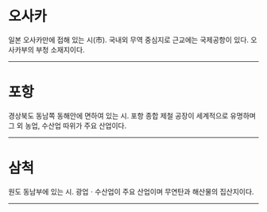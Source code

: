 # 오사카
일본 오사카만에 접해 있는 시(市). 국내외 무역 중심지로 근교에는 국제공항이 있다. 오사카부의 부청 소재지이다. 
___
# 포항
경상북도 동남쪽 동해안에 면하여 있는 시. 포항 종합 제철 공장이 세계적으로 유명하며 그 외 농업, 수산업 따위가 주요 산업이다.
___
# 삼척
원도 동남부에 있는 시. 광업ㆍ수산업이 주요 산업이며 무연탄과 해산물의 집산지이다.
___
